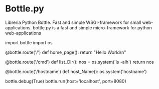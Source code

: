 Bottle.py
=========

  Libreria Python Bottle. 
  Fast and simple WSGI-framework for small web-applications.
  bottle.py is a fast and simple micro-framework for python web-applications

import bottle
import os

@bottle.route('/')
def home_page():
	return "Hello World\n"

@bottle.route('/cmd')
def list_Dir():
	nos = os.system('ls -alh')
	return nos

@bottle.route('/hostname')
def host_Name():
	os.system('hostname')
	
bottle.debug(True)
bottle.run(host='localhost', port=8080)


